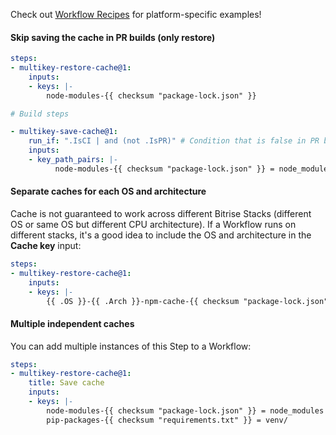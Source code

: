 
Check out [Workflow Recipes](https://github.com/bitrise-io/workflow-recipes#-key-based-caching-beta) for platform-specific examples!

#### Skip saving the cache in PR builds (only restore)

```yaml
steps:
- multikey-restore-cache@1:
    inputs:
    - keys: |-
        node-modules-{{ checksum "package-lock.json" }}

# Build steps

- multikey-save-cache@1:
    run_if: ".IsCI | and (not .IsPR)" # Condition that is false in PR builds
    inputs:
    - key_path_pairs: |-
          node-modules-{{ checksum "package-lock.json" }} = node_modules
```

#### Separate caches for each OS and architecture

Cache is not guaranteed to work across different Bitrise Stacks (different OS or same OS but different CPU architecture). If a Workflow runs on different stacks, it's a good idea to include the OS and architecture in the **Cache key** input:

```yaml
steps:
- multikey-restore-cache@1:
    inputs:
    - keys: |-
        {{ .OS }}-{{ .Arch }}-npm-cache-{{ checksum "package-lock.json" }} = node_modules
```

#### Multiple independent caches

You can add multiple instances of this Step to a Workflow:

```yaml
steps:
- multikey-restore-cache@1:
    title: Save cache
    inputs:
    - keys: |-
        node-modules-{{ checksum "package-lock.json" }} = node_modules
        pip-packages-{{ checksum "requirements.txt" }} = venv/
```
